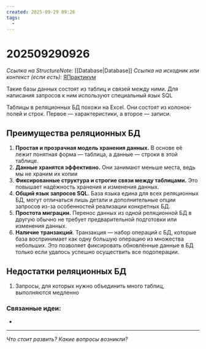 ```yaml
---
created: 2025-09-29 09:26
tags:
  -
---
```

# 202509290926
*Ссылка на StructureNote:* [[Database|Database]]
*Ссылка на исходник или контекст (если есть):* [ЯПрактикум](https://practicum.yandex.ru/learn/backend-nodejs/courses/16b47298-e20d-4fde-9619-1ab305039a00/sprints/564238/topics/3850c616-bd4c-4c66-987e-9b4e0b0f135c/lessons/8861202f-4424-46b6-b24b-c45648345b05/)

Такие базы данных состоят из таблиц и связей между ними. Для написания запросов к ним используют специальный язык SQL

Таблицы в реляционных БД похожи на Excel. Они состоят из колонок-полей и строк. Первое — характеристики, а второе — записи.

## Преимущества реляционных БД
1) **Простая и прозрачная модель хранения данных.** В основе её лежит понятная форма — таблица, а данные — строки в этой таблице.
2) **Данные хранятся эффективно.** Они занимают меньше места, ведь мы не храним их копии
3) **Фиксированные структура и строгие связи между таблицами.** Это повышает надёжность хранения и изменения данных.
4) **Общий язык запросов SQL.** База языка едина для всех реляционных БД, могут отличаться лишь детали и дополнительные опции запросов из-за особенностей реализации конкретных БД.
5) **Простота миграции.** Перенос данных из одной реляционной БД в другую обычно не требует предварительной подготовки или изменения данных.
6) **Наличие** **транзакций**. Транзакция — набор операций с БД, которые база воспринимает как одну большую операцию из множества небольших. Это позволяет фиксировать обновлённые данные в БД только если удалось успешно осуществить все подоперации.
## Недостатки реляционных БД
1) Запросы, для которых нужно объединить много таблиц, выполняются медленно
### Связанные идеи:
* 
---

*Что стоит развить? Какие вопросы возникли?*